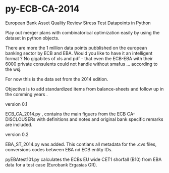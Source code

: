 py-ECB-CA-2014
==============

European Bank Asset Quality Review  Stress Test Datapoints in Python 


Play out merger plans with combinatorical optimization easily by using the dataset in python objects.

There are more the 1 million data points pubblished on the european banking sector by ECB and EBA.
Would you like to have it an intelligent format ? No gigabites of xls and pdf - that even the ECB-EBA with their 6000 private consulents 
could not handle without smafus ... according to the wsj.

For now this is the data set from the 2014 edition. 

Objective is to add standardized items from balance-sheets and follow up in the comming years .


version 0.1

ECB_CA_2014.py , contains the main figuers from the ECB CA-DISCLOUSERs with definitions and notes and original bank specific remarks are included. 

version 0.2

EBA_ST_2014.py was added. This contians all metadata for the .cvs files, conversions codes between EBA nd ECB entity IDs.


pyEBAtest101.py calculates the ECBs EU wide CET1 shorfall (B10) from EBA data for a test case (Eurobank Ergasias GR).







